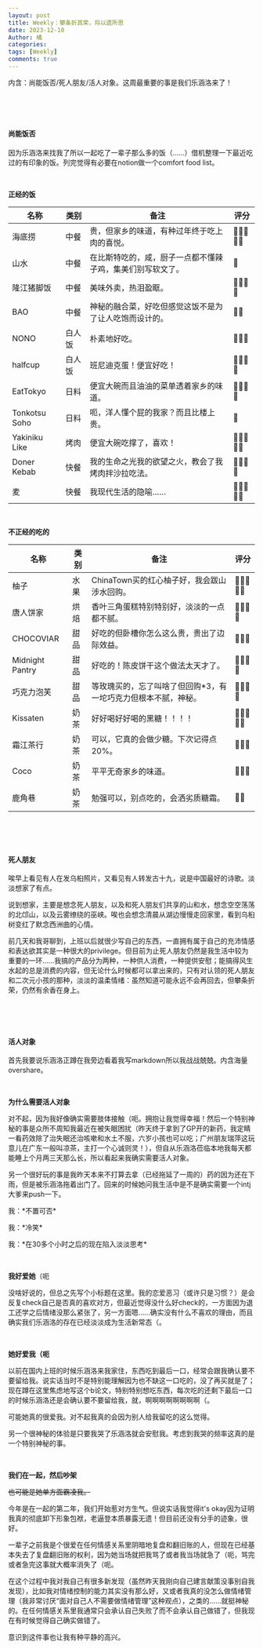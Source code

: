 ```yaml
---
layout: post
title: Weekly：攀条折其荣，将以遗所思
date: 2023-12-10
Author: 橘
categories: 
tags: [Weekly]
comments: true
---
```



内含：尚能饭否/死人朋友/活人对象。这周最重要的事是我们乐涵洛来了！


<!-- more -->


<br><br><br>







#### 尚能饭否

因为乐涵洛来找我了所以一起吃了一辈子那么多的饭（……）借机整理一下最近吃过的有印象的饭。列完觉得有必要在notion做一个comfort food list。

<br>

**正经的饭**

| 名称          | 类别   | 备注                                                       | 评分  |
| ------------- | ------ | ---------------------------------------------------------- | ----- |
| 海底捞        | 中餐   | 贵，但家乡的味道，有种过年终于吃上肉的喜悦。               | 🌟🌟🌟🌟🌟 |
| 山水          | 中餐   | 在比斯特吃的，咸，厨子一点都不懂辣子鸡，集美们别写软文了。 | 🌟     |
| 隆江猪脚饭    | 中餐   | 美味外卖，热泪盈眶。                                       | 🌟🌟🌟🌟  |
| BAO           | 中餐   | 神秘的融合菜，好吃但感觉这饭不是为了让人吃饱而设计的。     | 🌟🌟    |
| NONO          | 白人饭 | 朴素地好吃。                                               | 🌟🌟🌟   |
| halfcup       | 白人饭 | 班尼迪克蛋！便宜好吃！                                     | 🌟🌟🌟🌟  |
| EatTokyo      | 日料   | 便宜大碗而且油油的菜单透着家乡的味道。                     | 🌟🌟🌟🌟  |
| Tonkotsu Soho | 日料   | 呃，洋人懂个屁的我家？而且比楼上贵。                       | 🌟     |
| Yakiniku Like | 烤肉   | 便宜大碗吃撑了，喜欢！                                     | 🌟🌟🌟🌟🌟 |
| Doner Kebab   | 快餐   | 我的生命之光我的欲望之火，教会了我烤肉拌沙拉吃法。         | 🌟🌟🌟🌟  |
| 麦            | 快餐   | 我现代生活的隐喻……                                         | 🌟🌟🌟🌟🌟 |

<br>

**不正经的吃的**

| 名称            | 类别 | 备注                                                         | 评分  |
| --------------- | ---- | ------------------------------------------------------------ | ----- |
| 柚子            | 水果 | ChinaTown买的红心柚子好，我会跋山涉水回购。                  | 🌟🌟🌟🌟🌟 |
| 唐人饼家        | 烘焙 | 香叶三角蛋糕特别特别好，淡淡的一点都不腻。                   | 🌟🌟🌟🌟  |
| CHOCOVIAR       | 甜品 | 好吃的但卧槽你怎么这么贵，贵出了边际效益。                   | 🌟🌟🌟   |
| Midnight Pantry | 甜品 | 好吃的！陈皮饼干这个做法太天才了。                           | 🌟🌟🌟🌟  |
| 巧克力泡芙      | 甜品 | 等玫瑰买的，忘了叫啥了但回购*3，有一坨巧克力但根本不腻，神秘。 | 🌟🌟🌟🌟  |
| Kissaten        | 奶茶 | 好好喝好好喝的黑糖！！！！                                   | 🌟🌟🌟🌟🌟 |
| 霜江茶行        | 奶茶 | 可以，它真的会做少糖。下次记得点20%。                        | 🌟🌟🌟   |
| Coco            | 奶茶 | 平平无奇家乡的味道。                                         | 🌟🌟🌟   |
| 鹿角巷          | 奶茶 | 勉强可以，别点吃的，会洒劣质糖霜。                           | 🌟🌟    |

<br><br><br>

#### 死人朋友

唉早上看见有人在发乌桕照片，又看见有人转发古十九，说是中国最好的诗歌。淡淡想家了有点。

说到想家，主要是想念死人朋友，以及和死人朋友们共享的山和水，想念空空荡荡的北邙山，以及云雾缭绕的巫峡。唉也会想念清晨从湖边慢慢走回家里，看到乌桕树变红了默念西洲曲的心情。

前几天和我哥聊到，上班以后就很少写自己的东西，一直拥有属于自己的充沛情感和表达欲其实是一种很大的privilege。但目前为止死人朋友仍然是我生活中较为重要的一环……我搞的产品分为两种，一种供人消费，一种提供安慰；能搞得风生水起的总是消费的内容，但无论什么时候都可以拿出来的，只有对认领的死人朋友和二次元小孩的那种，淡淡的温柔情绪：虽然知道可能永远不会再回去，但攀条折荣，仍然有余香在身上。

<br><br><br>

#### 活人对象

首先我要说乐涵洛正蹲在我旁边看着我写markdown所以我战战兢兢。内含海量overshare。

<br>

**为什么需要活人对象**

对不起，因为我好像确实需要肢体接触（呃。拥抱让我觉得幸福！然后一个特别神秘的事是众所不周知我最近在被失眠困扰（昨天终于拿到了GP开的新药，我定睛一看药效除了治失眠还治咳嗽和水土不服，六岁小孩也可以吃；广州朋友瑞萍这玩意儿在广东一般叫凉茶，主打一个心诚则灵！），但自从乐涵洛莅临本地我每天都能睡上个月两三天那么长，所以看起来我确实需要活人对象。

另一个很好玩的事是我昨天本来不打算去拿（已经拖延了一周的）药的因为还在下雨，但是被乐涵洛拖着出门了。回来的时候她问我生活中是不是确实需要一个intj大爹来push一下。

我：\*不置可否\*

我：\*冷笑\*

我：\*在30多个小时之后的现在陷入淡淡思考\*

<br>

**我好爱她**（呃

没啥好说的，但总之先写个小标题在这里。我的恋爱恶习（或许只是习惯？）是会反复check自己是否真的喜欢对方，但最近觉得没什么好check的，一方面因为退工还学之后情绪没那么紧张了，另一方面嗯……确实没有什么不喜欢的理由，而且确实我们乐涵洛的存在已经淡淡成为生活新常态（。

<br>

**她好爱我（呃**

以前在国内上班的时候乐涵洛来我家住，东西吃到最后一口，经常会跟我确认要不要留给我。说实话当时不是特别能理解因为也不缺这一口吃的，没了再买就是了；现在蹲在这里焦虑地写这个b论文，特别特别想吃东西，每次吃的还剩下最后一口的时候乐涵洛还是会确认要不要留给我，就，啊啊啊啊啊啊啊啊（。

可能她真的很爱我。对不起我真的会因为别人给我留吃的这么觉得。

另一个很神秘的体验是只要我哭了乐涵洛就会安慰我。考虑到我哭的频率这真的是一个特别神秘的事。

<br>

**我们在一起，然后吵架**

~~也可能是她单方面霸凌我。~~

今年是在一起的第二年，我们开始惹对方生气。但说实话我觉得it's okay因为证明我真的彻底卸下形象包袱，老逼登本质暴露无遗！但目前还没有分手的迹象，很好。

一辈子之前我是个很爱在任何情感关系里阴暗地复盘和翻旧账的人，但现在已经基本失去了复盘翻旧账的权利，因为她当场就把我骂了或者我当场就急了（呃，骂完或者急完这事就大概率消失了（呃。

在这个过程中我对我自己有很多新发现（虽然昨天我刚向自己建言献策没事别自我发现），比如我对情绪控制的能力其实没有那么好，又或者我真的没怎么做情绪管理（我非常讨厌“面对自己人不需要做情绪管理”这种观点），之类的……就挺神秘的。在任何情感关系里我通常只会承认自己失败了而不会承认自己做错了，但我现在有时候觉得自己确实做错了。

意识到这件事也让我有种平静的高兴。













